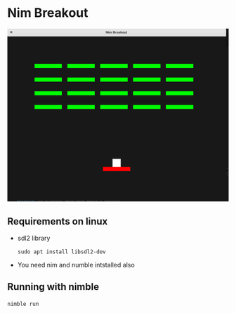 # Nim Breakout

![thumbnail](./thumbnail.png)

## Requirements on linux

- sdl2 library
  ```code
  sudo apt install libsdl2-dev
  ```
- You need nim and numble intstalled also

## Running with nimble

```code
nimble run
```

